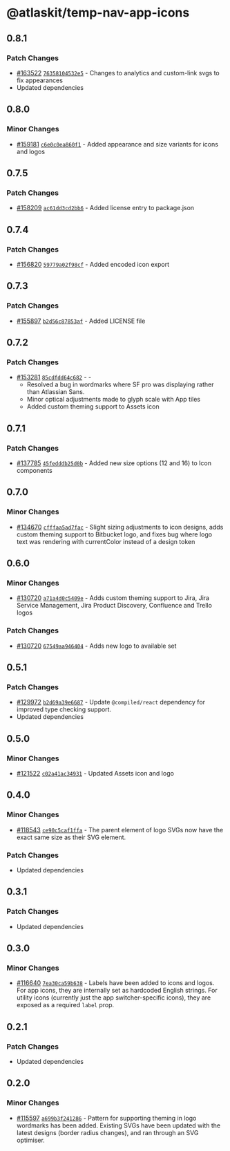 # @atlaskit/temp-nav-app-icons

## 0.8.1

### Patch Changes

- [#163522](https://bitbucket.org/atlassian/atlassian-frontend-monorepo/pull-requests/163522)
  [`76358104532e5`](https://bitbucket.org/atlassian/atlassian-frontend-monorepo/commits/76358104532e5) -
  Changes to analytics and custom-link svgs to fix appearances
- Updated dependencies

## 0.8.0

### Minor Changes

- [#159181](https://bitbucket.org/atlassian/atlassian-frontend-monorepo/pull-requests/159181)
  [`c6e0c0ea860f1`](https://bitbucket.org/atlassian/atlassian-frontend-monorepo/commits/c6e0c0ea860f1) -
  Added appearance and size variants for icons and logos

## 0.7.5

### Patch Changes

- [#158209](https://bitbucket.org/atlassian/atlassian-frontend-monorepo/pull-requests/158209)
  [`ac61dd3cd2bb6`](https://bitbucket.org/atlassian/atlassian-frontend-monorepo/commits/ac61dd3cd2bb6) -
  Added license entry to package.json

## 0.7.4

### Patch Changes

- [#156820](https://bitbucket.org/atlassian/atlassian-frontend-monorepo/pull-requests/156820)
  [`59779a02f98cf`](https://bitbucket.org/atlassian/atlassian-frontend-monorepo/commits/59779a02f98cf) -
  Added encoded icon export

## 0.7.3

### Patch Changes

- [#155897](https://bitbucket.org/atlassian/atlassian-frontend-monorepo/pull-requests/155897)
  [`b2d56c87853af`](https://bitbucket.org/atlassian/atlassian-frontend-monorepo/commits/b2d56c87853af) -
  Added LICENSE file

## 0.7.2

### Patch Changes

- [#153281](https://bitbucket.org/atlassian/atlassian-frontend-monorepo/pull-requests/153281)
  [`85cdfdd64c682`](https://bitbucket.org/atlassian/atlassian-frontend-monorepo/commits/85cdfdd64c682) - -
  - Resolved a bug in wordmarks where SF pro was displaying rather than Atlassian Sans.
  - Minor optical adjustments made to glyph scale with App tiles
  - Added custom theming support to Assets icon

## 0.7.1

### Patch Changes

- [#137785](https://bitbucket.org/atlassian/atlassian-frontend-monorepo/pull-requests/137785)
  [`45fedddb25d0b`](https://bitbucket.org/atlassian/atlassian-frontend-monorepo/commits/45fedddb25d0b) -
  Added new size options (12 and 16) to Icon components

## 0.7.0

### Minor Changes

- [#134670](https://bitbucket.org/atlassian/atlassian-frontend-monorepo/pull-requests/134670)
  [`cfffaa5ad7fac`](https://bitbucket.org/atlassian/atlassian-frontend-monorepo/commits/cfffaa5ad7fac) -
  Slight sizing adjustments to icon designs, adds custom theming support to Bitbucket logo, and
  fixes bug where logo text was rendering with currentColor instead of a design token

## 0.6.0

### Minor Changes

- [#130720](https://bitbucket.org/atlassian/atlassian-frontend-monorepo/pull-requests/130720)
  [`a71a4d0c5409e`](https://bitbucket.org/atlassian/atlassian-frontend-monorepo/commits/a71a4d0c5409e) -
  Adds custom theming support to Jira, Jira Service Management, Jira Product Discovery, Confluence
  and Trello logos

### Patch Changes

- [#130720](https://bitbucket.org/atlassian/atlassian-frontend-monorepo/pull-requests/130720)
  [`67549aa946404`](https://bitbucket.org/atlassian/atlassian-frontend-monorepo/commits/67549aa946404) -
  Adds new logo to available set

## 0.5.1

### Patch Changes

- [#129972](https://bitbucket.org/atlassian/atlassian-frontend-monorepo/pull-requests/129972)
  [`b2d69a39e6687`](https://bitbucket.org/atlassian/atlassian-frontend-monorepo/commits/b2d69a39e6687) -
  Update `@compiled/react` dependency for improved type checking support.
- Updated dependencies

## 0.5.0

### Minor Changes

- [#121522](https://bitbucket.org/atlassian/atlassian-frontend-monorepo/pull-requests/121522)
  [`c02a41ac34931`](https://bitbucket.org/atlassian/atlassian-frontend-monorepo/commits/c02a41ac34931) -
  Updated Assets icon and logo

## 0.4.0

### Minor Changes

- [#118543](https://bitbucket.org/atlassian/atlassian-frontend-monorepo/pull-requests/118543)
  [`ce90c5caf1ffa`](https://bitbucket.org/atlassian/atlassian-frontend-monorepo/commits/ce90c5caf1ffa) -
  The parent element of logo SVGs now have the exact same size as their SVG element.

### Patch Changes

- Updated dependencies

## 0.3.1

### Patch Changes

- Updated dependencies

## 0.3.0

### Minor Changes

- [#116640](https://stash.atlassian.com/projects/CONFCLOUD/repos/confluence-frontend/pull-requests/116640)
  [`7ea30ca59b638`](https://stash.atlassian.com/projects/CONFCLOUD/repos/confluence-frontend/commits/7ea30ca59b638) -
  Labels have been added to icons and logos. For app icons, they are internally set as hardcoded
  English strings. For utility icons (currently just the app switcher-specific icons), they are
  exposed as a required `label` prop.

## 0.2.1

### Patch Changes

- Updated dependencies

## 0.2.0

### Minor Changes

- [#115597](https://stash.atlassian.com/projects/CONFCLOUD/repos/confluence-frontend/pull-requests/115597)
  [`a699b3f241286`](https://stash.atlassian.com/projects/CONFCLOUD/repos/confluence-frontend/commits/a699b3f241286) -
  Pattern for supporting theming in logo wordmarks has been added. Existing SVGs have been updated
  with the latest designs (border radius changes), and ran through an SVG optimiser.
